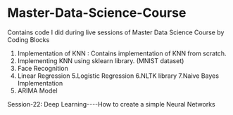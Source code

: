 # Master-Data-Science-Course
Contains code I did during live sessions of Master Data Science Course by Coding Blocks
1. Implementation of KNN : Contains implementation of KNN from scratch.
2. Implementing KNN using sklearn library. (MNIST dataset)
3. Face Recognition
4. Linear Regression
5.Logistic Regression
6.NLTK library
7.Naive Bayes Implementation
8. ARIMA Model 


Session-22: Deep Learning----How to create a simple Neural Networks
